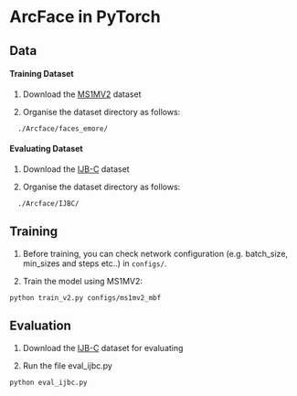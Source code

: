 # ArcFace in PyTorch

## Data
#### Training Dataset
1. Download the [MS1MV2](https://drive.google.com/file/d/1SXS4-Am3bsKSK615qbYdbA_FMVh3sAvR/view?usp=sharing) dataset

2. Organise the dataset directory as follows:

```Shell
  ./Arcface/faces_emore/
```

#### Evaluating Dataset
1. Download the [IJB-C](https://drive.google.com/file/d/1XLfdI2Rr8TP-yD5HrV4NNjyc_NKMKPWP/view?usp=sharing) dataset

2. Organise the dataset directory as follows:

```Shell
  ./Arcface/IJBC/
```

## Training

1. Before training, you can check network configuration (e.g. batch_size, min_sizes and steps etc..) in ``configs/``.

2. Train the model using MS1MV2:
  ```Shell
  python train_v2.py configs/ms1mv2_mbf
  ```


## Evaluation

1. Download the [IJB-C](https://drive.google.com/file/d/1XLfdI2Rr8TP-yD5HrV4NNjyc_NKMKPWP/view?usp=sharing) dataset for evaluating

2. Run the file eval_ijbc.py

```bash
python eval_ijbc.py

